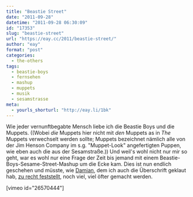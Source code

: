 ```yaml
---
title: "Beastie Street"
date: "2011-09-28"
datetime: "2011-09-28 06:30:09"
id: "17353"
slug: "beastie-street"
url: "https://eay.cc/2011/beastie-street/"
author: "eay"
format: "post"
categories:
  - the-others
tags:
  - beastie-boys
  - fernsehen
  - mashup
  - muppets
  - musik
  - sesamstrasse
meta:
  - yourls_shorturl: "http://eay.li/1bk"
---
```


Wie jeder vernunftbegabte Mensch liebe ich die Beastie Boys und die Muppets. ((Wobei _die_ Muppets hier nicht mit _den_ Muppets as in _The_ Muppets verwechselt werden sollte; Muppets bezeichnet nämlich alle von der Jim Henson Company im s.g. "Muppet-Look" angefertigten Puppen, wie eben auch die aus der Sesamstraße.)) Und weil's wohl nicht nur mir so geht, war es wohl nur eine Frage der Zeit bis jemand mit einem Beastie-Boys-Sesame-Street-Mashup um die Ecke kam. Dies ist nun endlich geschehen und müsste, wie [Damian](http://dmn.luagsh.ch/), dem ich auch die Überschrift geklaut hab, [zu recht feststellt](http://dmn.luagsh.ch/beastie-street/), noch viel, viel öfter gemacht werden.

\[vimeo id="26570444"\]
